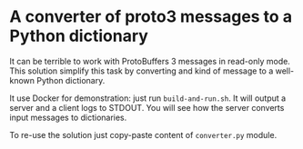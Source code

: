 # A converter of proto3 messages to a Python dictionary

It can be terrible to work with ProtoBuffers 3 messages in read-only mode. This solution simplify
this task by converting and kind of message to a well-known Python dictionary.

It use Docker for demonstration: just run `build-and-run.sh`. It will output a server and a client
logs to STDOUT. You will see how the server converts input messages to dictionaries.

To re-use the solution just copy-paste content of `converter.py` module.
